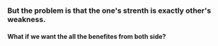 ### But the problem is that the one's strenth is exactly other's weakness.

#### What if we want the all the benefites from both side?
